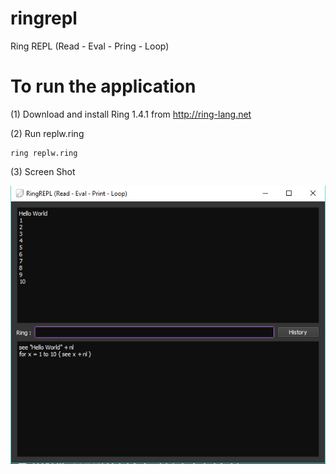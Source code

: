 # ringrepl
Ring REPL (Read - Eval - Pring - Loop)

# To run the application

(1) Download and install Ring 1.4.1 from http://ring-lang.net

(2) Run replw.ring

	ring replw.ring

(3) Screen Shot

![RingREPL](https://raw.githubusercontent.com/MahmoudFayed/ringrepl/master/ringrepl_screenshot.png)

